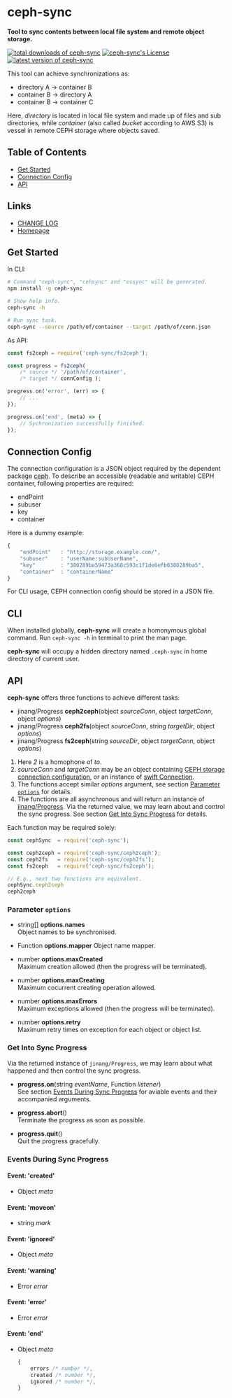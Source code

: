 #	ceph-sync
__Tool to sync contents between local file system and remote object storage.__

[![total downloads of ceph-sync](https://img.shields.io/npm/dt/ceph-sync.svg)](https://www.npmjs.com/package/ceph-sync)
[![ceph-sync's License](https://img.shields.io/npm/l/ceph-sync.svg)](https://www.npmjs.com/package/ceph-sync)
[![latest version of ceph-sync](https://img.shields.io/npm/v/ceph-sync.svg)](https://www.npmjs.com/package/ceph-sync)

This tool can achieve synchronizations as:
*	directory A → container B
*	container B → directory A
*	container B → container C

Here, *directory* is located in local file system and made up of files and sub directories, while *container* (also called *bucket* according to AWS S3) is vessel in remote CEPH storage where objects saved.

##	Table of Contents

*	[Get Started](#get-started)
*	[Connection Config](#connection-config)
*	[API](#api)

##	Links

*	[CHANGE LOG](./CHANGELOG.md)
*	[Homepage](https://github.com/YounGoat/ceph-sync)

##	Get Started

In CLI:
```bash
# Command "ceph-sync", "cehsync" and "ossync" will be generated.
npm install -g ceph-sync

# Show help info.
ceph-sync -h

# Run sync task.
ceph-sync --source /path/of/container --target /path/of/conn.json
```

As API:

```javascript
const fs2ceph = require('ceph-sync/fs2ceph');

const progress = fs2ceph(
	/* source */ '/path/of/container',
	/* target */ connConfig );

progress.on('error', (err) => {
	// ...
});

progress.on('end', (meta) => {
	// Sychronization successfully finished.
});
```

##	Connection Config

The connection configuration is a JSON object required by the dependent package [ceph](https://www.npmjs.com/package/ceph). To describe an accessible (readable and writable) CEPH container, following properties are required:

*	endPoint
*	subuser
*	key
*	container

Here is a dummy example: 
```javascript
{
	"endPoint"   : "http://storage.example.com/",
	"subuser"    : "userName:subUserName",
	"key"        : "380289ba59473a368c593c1f1de6efb0380289ba5", 
	"container"  : "containerName"
}
```

For CLI usage, CEPH connection config should be stored in a JSON file.

##	CLI

When installed globally, __ceph-sync__ will create a homonymous global command. Run `ceph-sync -h` in terminal to print the man page.

__ceph-sync__ will occupy a hidden directory named `.ceph-sync` in home directory of current user.

##	API

__ceph-sync__ offers three functions to achieve different tasks:

*	jinang/Progress __ceph2ceph__(object *sourceConn*, object *targetConn*, object *options*)
*	jinang/Progress __ceph2fs__(object *sourceConn*, string *targetDir*, object *options*)
*	jinang/Progress __fs2ceph__(string *sourceDir*, object *targetConn*, object *options*)

1.	Here *2* is a homophone of *to*.   
1.	*sourceConn* and *targetConn* may be an object containing [CEPH storage connection configuration](#connection-config), or an instance of [swift Connection](https://www.npmjs.com/package/ceph#osapiswift).  
1.	The functions accept similar *options* argument, see section [Parameter `options`](#parameter-options) for details.
1.	The functions are all asynchronous and will return an instance of [jinang/Progress](https://www.npmjs.com/package/jinang#progress). Via the returned value, we may learn about and control the sync progress. See section [Get Into Sync Progress](#get-into-sync-progress) for details.

Each function may be required solely:

```javascript
const cephSync  = require('ceph-sync');

const ceph2ceph = require('ceph-sync/ceph2ceph');
const ceph2fs   = require('ceph-sync/ceph2fs');
const fs2ceph   = require('ceph-sync/fs2ceph');

// E.g., next two functions are equivalent.
cephSync.ceph2ceph
ceph2ceph
```

###	Parameter `options`

*	string[] __options.names__  
	Object names to be synchronised.

*	Function __options.mapper__
	Object name mapper.

* 	number __options.maxCreated__  
	Maximum creation allowed (then the progress will be terminated).

*	number __options.maxCreating__  
	Maximum cocurrent creating operation allowed.

*	number __options.maxErrors__  
	Maximum exceptions allowed (then the progress will be terminated).

*	number __options.retry__  
	Maximum retry times on exception for each object or object list.

###	Get Into Sync Progress

Via the returned instance of `jinang/Progress`, we may learn about what happened and then control the sync progress.

*	__progress.on__(string *eventName*, Function *listener*)  
	See section [Events During Sync Progress](#events-during-sync-progress) for aviable events and their accompanied arguments.

*	__progress.abort__()  
	Terminate the progress as soon as possible.

*	__progress.quit__()  
	Quit the progress gracefully.

###	Events During Sync Progress

####	Event: '__created__'  
*	Object *meta*

####	Event: '__moveon__'  
*	string *mark*

####	Event: '__ignored__'  
*	Object *meta*
	
####	Event: '__warning__'  
*	Error *error*

####	Event: '__error__'  
*	Error *error*

####	Event: '__end__'  
*	Object *meta*  
	```javascript
	{
		errors /* number */,
		created /* number */, 
		ignored /* number */,
	}
	```